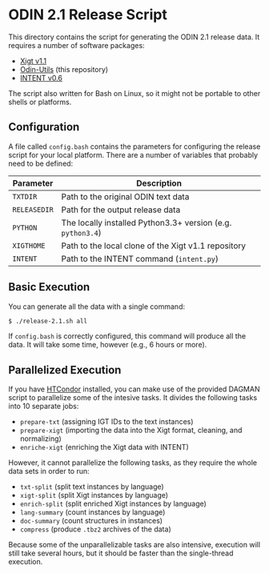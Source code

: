 
# ODIN 2.1 Release Script

This directory contains the script for generating the ODIN 2.1
release data. It requires a number of software packages:

- [Xigt v1.1](https://github.com/xigt/xigt/releases/tag/v1.1.0)
- [Odin-Utils](https://github.com/xigt/odin-utils) (this repository)
- [INTENT v0.6](https://github.com/rgeorgi/intent)

The script also written for Bash on Linux, so it might not be portable
to other shells or platforms.

## Configuration

A file called `config.bash` contains the parameters for configuring
the release script for your local platform. There are a number of
variables that probably need to be defined:

Parameter    | Description
------------ | -----------------------------------------------------------
`TXTDIR`     | Path to the original ODIN text data
`RELEASEDIR` | Path for the output release data
`PYTHON`     | The locally installed Python3.3+ version (e.g. `python3.4`)
`XIGTHOME`   | Path to the local clone of the Xigt v1.1 repository
`INTENT`     | Path to the INTENT command (`intent.py`)

## Basic Execution

You can generate all the data with a single command:

```bash
$ ./release-2.1.sh all
```

If `config.bash` is correctly configured, this command will produce
all the data. It will take some time, however (e.g., 6 hours or more).

## Parallelized Execution

If you have [HTCondor](http://research.cs.wisc.edu/htcondor/)
installed, you can make use of the provided DAGMAN script to
parallelize some of the intesive tasks. It divides the following tasks
into 10 separate jobs:

- `prepare-txt` (assigning IGT IDs to the text instances)
- `prepare-xigt` (importing the data into the Xigt format, cleaning,
   and normalizing)
- `enriche-xigt` (enriching the Xigt data with INTENT)

However, it cannot parallelize the following tasks, as they require
the whole data sets in order to run:

- `txt-split` (split text instances by language)
- `xigt-split` (split Xigt instances by language)
- `enrich-split` (split enriched Xigt instances by language)
- `lang-summary` (count instances by language)
- `doc-summary` (count structures in instances)
- `compress` (produce `.tbz2` archives of the data)

Because some of the unparallelizable tasks are also intensive,
execution will still take several hours, but it should be faster than
the single-thread execution.

